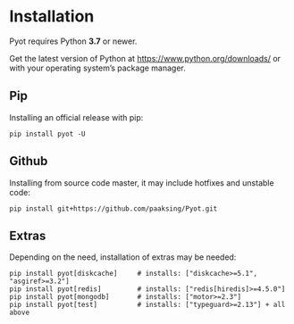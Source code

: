 # Installation

Pyot requires Python **3.7** or newer.

Get the latest version of Python at <https://www.python.org/downloads/> or with your operating system’s package manager.

## Pip

Installing an official release with pip:

```shell
pip install pyot -U
```

## Github

Installing from source code master, it may include hotfixes and unstable code:

```shell
pip install git+https://github.com/paaksing/Pyot.git
```

## Extras

Depending on the need, installation of extras may be needed:

```shell
pip install pyot[diskcache]     # installs: ["diskcache>=5.1", "asgiref>=3.2"]
pip install pyot[redis]         # installs: ["redis[hiredis]>=4.5.0"]
pip install pyot[mongodb]       # installs: ["motor>=2.3"]
pip install pyot[test]          # installs: ["typeguard>=2.13"] + all above
```
